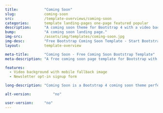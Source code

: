 ```yaml
---
title:            "Coming Soon"
slug:             coming-soon
src:              /template-overviews/coming-soon
categories:       template landing-pages one-page featured popular
description:      "A coming soon theme for Bootstrap 4 with a video background, social icons, and a newsletter signup."
bump:             "A coming soon landing page."
img-src:          /assets/img/templates/coming-soon.jpg
img-desc:         "Free Bootstrap Coming Soon Template - Start Bootstrap"
layout:           template-overview

meta-title:       "Coming Soon - Free Coming Soon Bootstrap Template"
meta-description: "A free coming soon page template for Bootstrap with a newsletter signup and a video background."

features:
  - Video background with mobile fallback image
  - Newsletter opt-in signup form

long-description: "Coming Soon is a Bootstrap 4 coming soon theme perfect to act as your landing page for a project that is under construction! It features a video background image with a newsletter singup form!"

alt-version:		  "no"

user-version:     "no"
---
```

